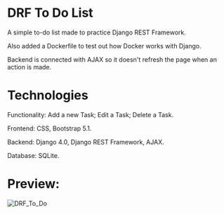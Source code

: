 # DRF To Do List

A simple to-do list made to practice Django REST Framework.

Also added a Dockerfile to test out how Docker works with Django.

Backend is connected with AJAX so it doesn't refresh the page when an action is made.

# Technologies

Functionality: Add a new Task; Edit a Task; Delete a Task.

Frontend: CSS, Bootstrap 5.1.

Backend: Django 4.0, Django REST Framework, AJAX.

Database: SQLite.

# Preview:

![DRF_To_Do](https://user-images.githubusercontent.com/86254474/163710429-413789bc-4e65-4990-81b2-d7e854e92d13.png)
